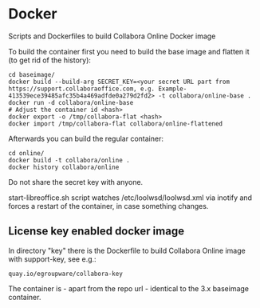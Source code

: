 # Docker
Scripts and Dockerfiles to build Collabora Online Docker image

To build the container first you need to build the base image and flatten it (to get rid of the history):

```
cd baseimage/
docker build --build-arg SECRET_KEY=<your secret URL part from https://support.collaboraoffice.com, e.g. Example-413539ece39485afc35b4a469adfde0a279d2fd2> -t collabora/online-base .
docker run -d collabora/online-base
# Adjust the container id <hash>
docker export -o /tmp/collabora-flat <hash>
docker import /tmp/collabora-flat collabora/online-flattened
```

Afterwards you can build the regular container:
```
cd online/
docker build -t collabora/online .
docker history collabora/online
```

Do not share the secret key with anyone.

start-libreoffice.sh script watches /etc/loolwsd/loolwsd.xml via inotify and forces a restart of the container, in case something changes.

## License key enabled docker image

In directory "key" there is the Dockerfile to build Collabora Online image with support-key, see e.g.:

    quay.io/egroupware/collabora-key

The container is - apart from the repo url - identical to the 3.x baseimage container.

